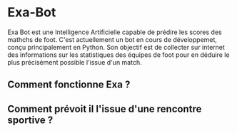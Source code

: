 # Exa-Bot

Exa Bot est une Intelligence Artificielle capable de prédire les scores des mathchs de foot. C'est actuellement un bot en cours de développemet, conçu principalement en Python. 
Son objectif est de collecter sur internet des informations sur les statistiques des équipes de foot pour en déduire le plus précisément possible l'issue d'un match.

## Comment fonctionne Exa ?

## Comment prévoit il l'issue d'une rencontre sportive ?





